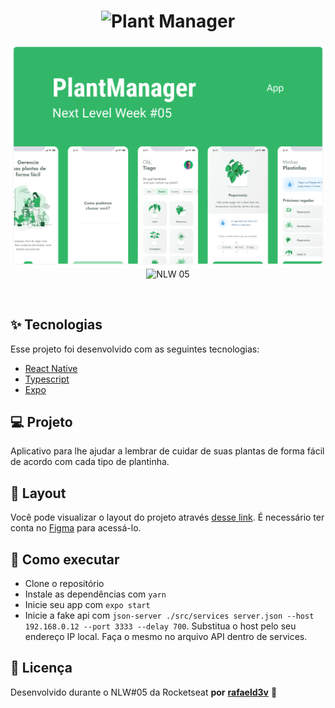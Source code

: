 <h1 align="center">
  <img alt="Plant Manager" title="Plant Manager" src="https://raw.githubusercontent.com/rocketseat-education/nlw-05-react-native/main/.github/logo.png" />
</h1>

<p align="center">
  <img alt="License" src="./assets/capa.png">

 <img src="https://img.shields.io/static/v1?label=NLW&message=#05&color=32B768&labelColor=000000" alt="NLW 05" />
</p>

<br>

## ✨ Tecnologias

Esse projeto foi desenvolvido com as seguintes tecnologias:

- [React Native](https://reactnative.dev/)
- [Typescript](https://www.typescriptlang.org/)
- [Expo](https://expo.io/)

## 💻 Projeto

Aplicativo para lhe ajudar a lembrar de cuidar de suas plantas de forma fácil de acordo com cada tipo de plantinha.

## 🔖 Layout

Você pode visualizar o layout do projeto através [desse link](https://www.figma.com/file/IhQRtrOZdu3TrvkPYREzOy/PlantManager/duplicate). É necessário ter conta no [Figma](http://figma.com/) para acessá-lo.

## 🚀 Como executar

- Clone o repositório
- Instale as dependências com `yarn`
- Inicie seu app com `expo start`
- Inicie a fake api com `json-server ./src/services server.json --host 192.168.0.12 --port 3333 --delay 700`. Substitua o host pelo seu endereço IP local. Faça o mesmo no arquivo API dentro de services.

## 📄 Licença

Desenvolvido durante o NLW#05 da Rocketseat **por** [**rafaeld3v**](https://www.linkedin.com/in/rafaeld3v/) 🤖
